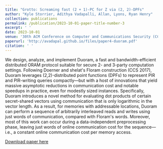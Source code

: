 ```yaml
---
title: "Grotto: Screaming fast (2 + 1)-PC for Z via (2, 2)-DPFs"
author: "Kyle Storrier, Adithya Vadapalli, Allan, Lyons, Ryan Henry"
collection: publications
permalink: /publication/2023-10-01-paper-title-number-3
excerpt: ' '
date: 2023-10-01
venue: '30th ACM Conference on Computer and Communications Security (CCS)'
paperurl: 'http://avadapal.github.io/files/paper4-duoram.pdf'
citation: ' '
---
```

We design, analyze, and implement Duoram, a fast and bandwidth-efficient distributed ORAM protocol suitable for secure 2- and 3-party computation settings. Following Doerner and shelat's Floram construction (CCS 2017), Duoram leverages (2,2)-distributed point functions (DPFs) to represent PIR and PIR-writing queries compactly—but with a host of innovations that yield massive asymptotic reductions in communication cost and notable speedups in practice, even for modestly sized instances. Specifically, Duoram introduces a novel method for evaluating dot products of certain secret-shared vectors using communication that is only logarithmic in the vector length. As a result, for memories with  addressable locations, Duoram can perform a sequence of  arbitrarily interleaved reads and writes using just  words of communication, compared with Floram's  words. Moreover, most of this work can occur during a data-independent preprocessing phase, leaving just  words of online communication cost for the sequence—i.e., a constant online communication cost per memory access.

[Download paper here](http://academicpages.github.io/files/paper4-duoram.pdf)
